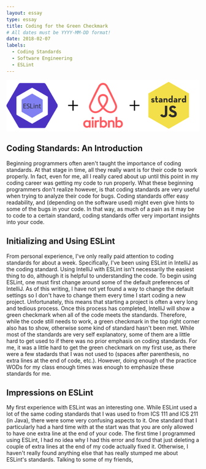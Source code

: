 ```yaml
---
layout: essay
type: essay
title: Coding for the Green Checkmark
# All dates must be YYYY-MM-DD format!
date: 2018-02-07
labels:
  - Coding Standards
  - Software Engineering
  - ESLint
---
```

  <img class="ui image" src="../images/ESLINT.png">

## Coding Standards: An Introduction
Beginning programmers often aren't taught the importance of coding standards. At that stage in time, all they really want is for their code to work properly. In fact, even for me, all I really cared about up until this point in my coding career was getting my code to run properly. What these beginning programmers don't realize however, is that coding standards are very useful when trying to analyze their code for bugs. Coding standards offer easy readability, and (depending on the software used) might even give hints to some of the bugs in your code. In that way, as much of a pain as it may be to code to a certain standard, coding standards offer very important insights into your code.

## Initializing and Using ESLint
From personal experience, I've only really paid attention to coding standards for about a week. Specifically, I've been using ESLint in IntelliJ as the coding standard. Using IntelliJ with ESLint isn't necessarily the easiest thing to do, although it is helpful to understanding the code. To begin using ESLint, one must first change around some of the default preferences of IntelliJ. As of this writing, I have not yet found a way to change the default settings so I don't have to change them every time I start coding a new project. Unfortunately, this means that starting a project is often a very long and tedious process. Once this process has completed, IntelliJ will show a green checkmark when all of the code meets the standards. Therefore, while the code still needs to work, a green checkmark in the top right corner also has to show, otherwise some kind of standard hasn't been met. While most of the standards are very self explanatory, some of them are a little hard to get used to if there was no prior emphasis on coding standards. For me, it was a little hard to get the green checkmark on my first use, as there were a few stadards that I was not used to (spaces after parenthesis, no extra lines at the end of code, etc.). However, doing enough of the practice WODs for my class enough times was enough to emphasize these standards for me. 

## Impressions on ESLint
My first experience with ESLint was an interesting one. While ESLint used a lot of the same coding standards that I was used to from ICS 111 and ICS 211 (in Java), there were some very confusing aspects to it. One standard that I particularly had a hard time with at the start was that you are only allowed to have one extra line at the end of your code. The first time I programmed using ESLint, I had no idea why I had this error and found that just deleting a couple of extra lines at the end of my code actually fixed it. Otherwise, I haven't really found anything else that has really stumped me about ESLint's standards. Talking to some of my friends, 
